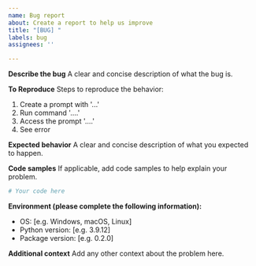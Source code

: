 ```yaml
---
name: Bug report
about: Create a report to help us improve
title: "[BUG] "
labels: bug
assignees: ''

---
```


**Describe the bug**
A clear and concise description of what the bug is.

**To Reproduce**
Steps to reproduce the behavior:
1. Create a prompt with '...'
2. Run command '....'
3. Access the prompt '....'
4. See error

**Expected behavior**
A clear and concise description of what you expected to happen.

**Code samples**
If applicable, add code samples to help explain your problem.

```python
# Your code here
```

**Environment (please complete the following information):**
 - OS: [e.g. Windows, macOS, Linux]
 - Python version: [e.g. 3.9.12]
 - Package version: [e.g. 0.2.0]

**Additional context**
Add any other context about the problem here.